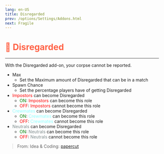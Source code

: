 ```yaml
---
lang: en-US
title: Disregarded
prev: /options/Settings/Addons.html
next: Fragile
---
```


# <font color=#ff6347>🤚 <b>Disregarded</b></font> <Badge text="Harmful" type="tip" vertical="middle"/>

***

With the Disregarded add-on, your corpse cannot be reported.

- Max
  - Set the Maximum amount of Disregarded that can be in a match
- Spawn Chance
  - Set the percentage players have of getting Disregarded
- <font color=red>Impostors</font> can become Disregarded
  - <font color=green>ON</font>: <font color=red>Impostors</font> can become this role
  - <font color=red>OFF</font>: <font color=red>Impostors</font> cannot become this role
- <font color=#8cffff>Crewmates</font> can become Disregarded
  - <font color=green>ON</font>: <font color=#8cffff>Crewmates</font> can become this role
  - <font color=red>OFF</font>: <font color=#8cffff>Crewmates</font> cannot become this role
- <font color=#7f8c8d>Neutrals</font> can become Disregarded
  - <font color=green>ON</font>: <font color=#7f8c8d>Neutrals</font> can become this role
  - <font color=red>OFF</font>: <font color=#7f8c8d>Neutrals</font> cannot become this role

> From: Idea & Coding: [papercut](https://github.com/lars-wu)
